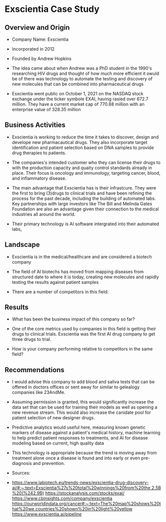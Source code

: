# Exscientia Case Study 

## Overview and Origin

* Company Name: Exscientia 

* Incorporated in 2012 

* Founded by Andrew Hopkins

* The idea came about when Andrew was a PhD student in the 1990's researching HIV drugs and thought of how much more efficient it owuld be of there was technology to automate the testing and discovery of new molecules that can be combined into pharmaceutical drugs 

* Esxcientia went public on October 1, 2021 on the NASDAQ stock exchange under the ticker symbole EXAI, having rasied over 672.7 million. They have a current market cap of 770.88 million with an enterprise value of 328.35 million

## Business Activities

* Exscientia is working to reduce the time it takes to discover, design and develope new pharmacautical drugs. They also incorporate target identification and patient selection based on DNA samples to provide drug therapies to patients. 

* The companies's intended customer who they can license their drugs to with the production capacity and quaity control standards already in place. Their focus is oncology and immunology, targeting cancer, blood, and inflammatory disease. 

* The main advantage that Exscientia has is their infrastcure. They were the first to bring (3)drugs to clinical trials and have been refining the process for the past decade, including the building of automated labs. Key partnerships with large investors like The Bill and Melinda Gates Foundation are also an advantage given their connection to the medical industries all around the world. 

* Their primary technology is AI software intergrated into their automated labs, 

## Landscape

* Exscientia is in the medical/healthcare and are considered a biotech company 

* The field of AI biotechs has moved from mapping diseases from structured date to where it is today, creating new molecules and rapidly testing the results against patient samples

* There are a number of competitors in this field: 

## Results

* What has been the business impact of this company so far?

* One of the core metrics used by companies in this field is getting their drugs to clinical trials. Exscientia was the first AI drug company to get three drugs to trial. 

* How is your company performing relative to competitors in the same field?

## Recommendations

* I would advise this company to add blood and saliva tests that can be offered in doctors offices or sent away for similar to gelealogy companies like 23AndMe. 

* Assuming permission is granted, this would significantly increase the data set that can be used for training their models as well as opening a new revenue stream. This would also increase the canidate pool for patient selection of new designer drugs.  

* Predictive analytics would useful here, measuring known genetic markers of disease against a patient's medical history, machine learning to help predict patient responses to treatments, and AI for disease modeling based on current, high quality data 

* This technology is appropriate because the trend is moving away from treatment alone once a disease is found and into early or even pre-diagnosis and prevention. 

* Sources:
* 
  https://www.labiotech.eu/trends-news/exscientia-drug-discovery-ai/#:~:text=Exscientia%27s%20total%20winnings%20from%20the,2.5B%20(%242.9B)
  https://stockanalysis.com/stocks/exai/
  https://www.cbinsights.com/company/exscientia
  https://ourworldindata.org/cancer#:~:text=The%20map%20shows%20that%20we,countries%20shown%20in%20light%20yellow
  https://www.exscientia.ai/pipeline
  
  
  
